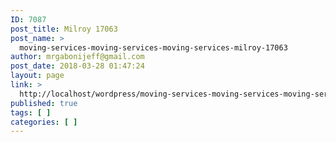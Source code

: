 ```yaml
---
ID: 7087
post_title: Milroy 17063
post_name: >
  moving-services-moving-services-moving-services-milroy-17063
author: mrgabonijeff@gmail.com
post_date: 2018-03-28 01:47:24
layout: page
link: >
  http://localhost/wordpress/moving-services-moving-services-moving-services-milroy-17063/
published: true
tags: [ ]
categories: [ ]
---
```


